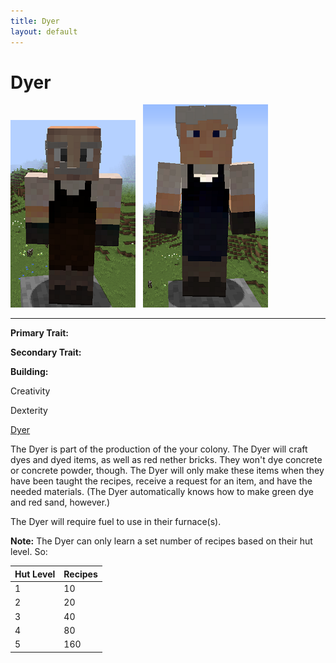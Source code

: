```yaml
---
title: Dyer
layout: default
---
```

# Dyer

<div class="infobox box text-center">
<img src="../../assets/images/workers/dyer_m.png" alt="Dyer Male" />&nbsp;&nbsp;&nbsp;<img src="../../assets/images/workers/dyer_f.png" alt="Dyer Female" />
<hr />
  <div class="row section-text text-left">
    <div class="col">
      <p><strong>Primary Trait:</strong></p>
      <p><strong>Secondary Trait:</strong></p>
      <p><strong>Building:</strong></p>
    </div>
    <div class="col">
      <p class="traitp">Creativity</p>
      <p class="traits">Dexterity</p>
      <p><a href="../buildings/dyer">Dyer</a></p>
    </div>
  </div>
</div>

The Dyer is part of the production of the your colony. The Dyer will craft dyes and dyed items, as well as red nether bricks. They won't dye concrete or concrete powder, though. The Dyer will only make these items when they have been taught the recipes, receive a request for an item, and have the needed materials. (The Dyer automatically knows how to make green dye and red sand, however.)

The Dyer will require fuel to use in their furnace(s).

**Note:** The Dyer can only learn a set number of recipes based on their hut level. So:

| Hut Level | Recipes |
| --------- | ------- |
| 1         | 10      |
| 2         | 20      |
| 3         | 40      |
| 4         | 80      |
| 5         | 160     |
